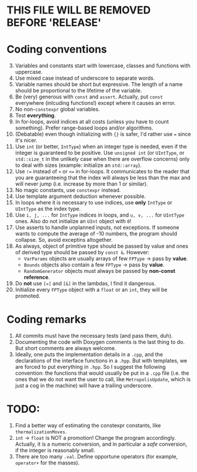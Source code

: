# THIS FILE WILL BE REMOVED BEFORE 'RELEASE'

# Coding conventions

3. Variables and constants start with lowercase, classes and functions with uppercase.
4. Use mixed case instead of underscore to separate words.
5. Variable names should be short but expressive. The length of a name should be proportional to the lifetime of the variable.
6. Be (very) generous with `const` and `assert`. Actually, put `const` everywhere (inlcuding functions!) except where it causes an error.
7. No non-`constexpr` global variables.
8. Test **everything**.
9. In for-loops, avoid indices at all costs (unless you have to count something). Prefer range-based loops and/or algorithms.
10. (Debatable) even though initializing with `{}` is safer, I'd rather use `=` since it's nicer.
11. Use `int` (or better, `IntType`) when an integer type is needed, even if the integer is guaranteed to be positive. Use `unsigned int` (or `UIntType`, or `std::size_t` in the unlikely case when there are overflow concerns) only to deal with sizes (example: initialize an `std::array`).
12. Use `!=` instead of `<` or `<=` in for-loops. It communicates to the reader that you are guaranteeing that the index will always be less than the max and will never jump (i.e. increase by more than 1 or similar).
13. No magic constants, use `constexpr` instead.
14. Use template argument deduction whenever possible.
15. In loops where it is necessary to use indices, use **only** `IntType` or `UIntType` as the index type.
16. Use `i, j, ...` for `IntType` indices in loops, and `u, v, ...` for `UIntType` ones. Also do not initialize an `UInt` object with `0`!
17. Use asserts to handle unplanned inputs, not exceptions. If someone wants to compute the average of -10 numbers, the program should collapse. So, avoid exceptins altogether.
18. As always, object of primitive type should be passed by value and ones of derived type should be passed by `const &`. However:
    - `VarParams` objects are usually arrays of few `FPType` &rarr; pass by **value**.
    - `Bounds` objects also contain a few `FPType` &rarr; pass by **value**.
    - `RandomGenerator` objects must always be passed by **non-const reference**.
19.  Do **not** use `[=]` and `[&]` in the lambdas, I find it dangerous.
20.  Initialize every `FPType` object with a `float` or an `int`, they will be promoted.

# Coding remarks

1. All commits must have the necessary tests (and pass them, duh).
2. Documenting the code with Doxygen comments is the last thing to do. But short comments are always welcome.
3. Ideally, one puts the implementation details in a `.cpp`, and the declarations of the interface functions in a `.hpp`. But with templates, we are forced to put everything in `.hpp`. So I suggest the following convention: the functions that would usually be put in a `.cpp` file (i.e. the ones that we do not want the user to call, like `MetropolisUpdate`, which is just a cog in the machine) will have a trailing underscore.

# TODO:

1. Find a better way of estimating the constexpr constants, like `thermalizationMoves`.
2. `int` -> `float` is NOT a promotion! Change the program accordingly. Actually, it is a numeric conversion, and in particular a *safe* conversion, if the integer is reasonably small.
3. There are too many `.val`. Define opportune operators (for example, `operator+` for the masses).